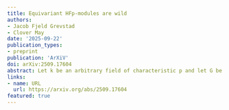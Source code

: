```yaml
---
title: Equivariant HFp-modules are wild
authors:
- Jacob Fjeld Grevstad
- Clover May
date: '2025-09-22'
publication_types:
- preprint
publication: 'ArXiV'
doi: arXiv:2509.17604
abstract: Let k be an arbitrary field of characteristic p and let G be a finite group. We investigate the representation type, derived representation type, and singularity category of the k-linear (cohomological) Mackey algebra. We classify when the cohomological Mackey algebra is wild for G a cyclic p-group. Furthermore, we show the cohomological Mackey algebra is derived wild whenever G surjects onto a p-group of order more than two, and the Mackey algebra is derived wild whenever G is a nontrivial  p-group. Derived wildness has some immediate consequences in equivariant homotopy theory. In particular, for the constant Mackey functor k, the classification of compact modules over the G-equivariant Eilenberg--MacLane spectrum Hk is also wild whenever G surjects onto a p-group of order more than two. Thus, in contrast to recent work at the prime 2 by Dugger, Hazel, and the second author, no meaningful classification of compact Cp-equivariant HFp-modules exists at odd primes. For the Burnside Mackey functor Ak, there is no classification of compact G-equivariant HAk-modules whenever G is a nontrivial p-group. 
links:
- name: URL
  url: https://arxiv.org/abs/2509.17604
featured: true
---
```

